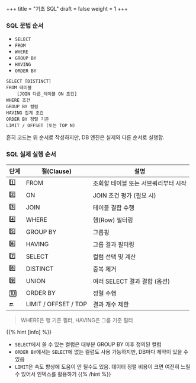 +++
title = "기초 SQL"
draft = false
weight = 1
+++
### SQL 문법 순서
- ```SELECT```
- ```FROM```
- ```WHERE```
- ```GROUP BY```
- ```HAVING```
- ```ORDER BY```

```
SELECT [DISTINCT]
FROM 테이블
    [JOIN 다른_테이블 ON 조건]
WHERE 조건
GROUP BY 컬럼
HAVING 집계 조건
ORDER BY 정렬 기준
LIMIT / OFFSET (또는 TOP N)
```
흔히 코드는 위 순서로 작성하지만, DB 엔진은 실제와 다른 순서로 실행함.


### SQL 실제 실행 순서
단계 | 절(Clause) | 설명
-|-|-
1️⃣ | FROM | 조회할 테이블 또는 서브쿼리부터 시작
2️⃣ | ON | JOIN 조건 평가 (필요 시)
3️⃣ | JOIN | 테이블 결합 수행
4️⃣ | WHERE | 행(Row) 필터링
5️⃣ | GROUP BY | 그룹핑
6️⃣ | HAVING | 그룹 결과 필터링
7️⃣ | SELECT | 컬럼 선택 및 계산
8️⃣ | DISTINCT | 중복 제거
9️⃣ | UNION | 여러 SELECT 결과 결합 (옵션)
🔟 | ORDER BY | 정렬 수행
🔚 | LIMIT / OFFSET / TOP | 결과 개수 제한

> WHERE은 행 기준 필터, HAVING은 그룹 기준 필터

{{% hint [info] %}}
- ```SELECT```에서 쓸 수 있는 컬럼은 대부분 GROUP BY 이후 정의된 컬럼
- ```ORDER BY```에서는 ```SELECT```에 없는 컬럼도 사용 가능하지만, DB마다 제약이 있을 수 있음
- ```LIMIT```은 속도 향상에 도움이 안 될수도 있음. 데이터 정렬 비용이 크면 여전히 느릴 수 있어서 인덱스를 활용하기
{{% /hint %}}